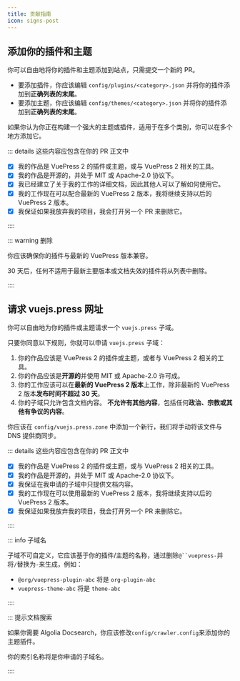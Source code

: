 ```yaml
---
title: 贡献指南
icon: signs-post
---
```


## 添加你的插件和主题

你可以自由地将你的插件和主题添加到站点，只需提交一个新的 PR。

- 要添加插件，你应该编辑 `config/plugins/<category>.json` 并将你的插件添加到**正确列表的末尾**。
- 要添加主题，你应该编辑 `config/themes/<category>.json` 并将你的插件添加到**正确列表的末尾**。

如果你认为你正在构建一个强大的主题或插件，适用于在多个类别，你可以在多个地方添加它。

::: details 这些内容应包含在你的 PR 正文中

- [x] 我的作品是 VuePress 2 的插件或主题，或与 VuePress 2 相关的工具。
- [x] 我的作品是开源的，并处于 MIT 或 Apache-2.0 协议下。
- [x] 我已经建立了关于我的工作的详细文档，因此其他人可以了解如何使用它。
- [x] 我的工作现在可以配合最新的 VuePress 2 版本，我将继续支持以后的 VuePress 2 版本。
- [x] 我保证如果我放弃我的项目，我会打开另一个 PR 来删除它。

::::

::: warning 删除

你应该确保你的插件与最新的 VuePress 版本兼容。

30 天后，任何不适用于最新主要版本或文档失效的插件将从列表中删除。

::::

## 请求 vuejs.press 网址

你可以自由地为你的插件或主题请求一个 `vuejs.press` 子域。

只要你同意以下规则，你就可以申请 `vuejs.press` 子域：

1. 你的作品应该是 VuePress 2 的插件或主题，或者与 VuePress 2 相关的工具。
1. 你的作品应该是**开源的**并使用 MIT 或 Apache-2.0 许可成。
1. 你的工作应该可以在**最新的 VuePress 2 版本**上工作，除非最新的 VuePress 2 版本**发布时间不超过 30 天**。
1. 你的子域只允许包含文档内容。 **不允许有其他内容**，包括任何**政治、宗教或其他有争议的内容**。

你应该在 `config/vuejs.press.zone` 中添加一个新行，我们将手动将该文件与 DNS 提供商同步。

::: details 这些内容应包含在你的 PR 正文中

- [x] 我的作品是 VuePress 2 的插件或主题，或与 VuePress 2 相关的工具。
- [x] 我的作品是开源的，并处于 MIT 或 Apache-2.0 协议下。
- [x] 我保证在我申请的子域中只提供文档内容。
- [x] 我的工作现在可以使用最新的 VuePress 2 版本，我将继续支持以后的 VuePress 2 版本。
- [x] 我保证如果我放弃我的项目，我会打开另一个 PR 来删除它。

::::

::: info 子域名

子域不可自定义，它应该基于你的插件/主题的名称，通过删除` @``vuepress- `并将`/`替换为`-`来生成，例如：

- `@org/vuepress-plugin-abc` 将是 `org-plugin-abc`
- `vuepress-theme-abc` 将是 `theme-abc`

::::

::: 提示文档搜索

如果你需要 Algolia Docsearch，你应该修改`config/crawler.config`来添加你的主题插件。

你的索引名称将是你申请的子域名。

::::
